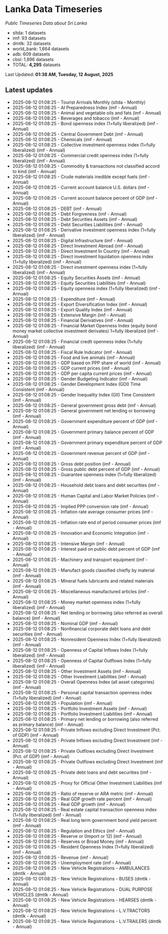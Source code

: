 # Lanka Data Timeseries
*Public Timeseries Data about Sri Lanka*

* sltda: 1 datasets
* imf: 93 datasets
* dmtlk: 32 datasets
* world_bank: 1,664 datasets
* adb: 609 datasets
* cbsl: 1,896 datasets
* TOTAL: **4,295** datasets

Last Updated: **01:38 AM, Tuesday, 12 August, 2025**

## Latest updates

* 2025-08-12 01:08:25 - Tourist Arrivals Monthly (sltda - Monthly)
* 2025-08-12 01:08:25 - AI Preparedness Index (imf - Annual)
* 2025-08-12 01:08:25 - Animal and vegetable oils and fats (imf - Annual)
* 2025-08-12 01:08:25 - Beverages and tobacco (imf - Annual)
* 2025-08-12 01:08:25 - Bond openness index (1=fully liberalized) (imf - Annual)
* 2025-08-12 01:08:25 - Central Government Debt (imf - Annual)
* 2025-08-12 01:08:25 - Chemicals (imf - Annual)
* 2025-08-12 01:08:25 - Collective investment openness index (1=fully liberalized) (imf - Annual)
* 2025-08-12 01:08:25 - Commercial credit openness index (1=fully liberalized) (imf - Annual)
* 2025-08-12 01:08:25 - Commodity & transactions not classified accord to kind (imf - Annual)
* 2025-08-12 01:08:25 - Crude materials inedible except fuels (imf - Annual)
* 2025-08-12 01:08:25 - Current account balance U.S. dollars (imf - Annual)
* 2025-08-12 01:08:25 - Current account balance percent of GDP (imf - Annual)
* 2025-08-12 01:08:25 - DEBT (imf - Annual)
* 2025-08-12 01:08:25 - Debt Forgiveness (imf - Annual)
* 2025-08-12 01:08:25 - Debt Securities Assets (imf - Annual)
* 2025-08-12 01:08:25 - Debt Securities Liabilities (imf - Annual)
* 2025-08-12 01:08:25 - Derivative investment openness index (1=fully liberalized) (imf - Annual)
* 2025-08-12 01:08:25 - Digital Infrastructure (imf - Annual)
* 2025-08-12 01:08:25 - Direct Investment Abroad (imf - Annual)
* 2025-08-12 01:08:25 - Direct Investment In Country (imf - Annual)
* 2025-08-12 01:08:25 - Direct investment liquidation openness index (1=fully liberalized) (imf - Annual)
* 2025-08-12 01:08:25 - Direct investment openness index (1=fully liberalized) (imf - Annual)
* 2025-08-12 01:08:25 - Equity Securities Assets (imf - Annual)
* 2025-08-12 01:08:25 - Equity Securities Liabilities (imf - Annual)
* 2025-08-12 01:08:25 - Equity openness index (1=fully liberalized) (imf - Annual)
* 2025-08-12 01:08:25 - Expenditure (imf - Annual)
* 2025-08-12 01:08:25 - Export Diversification Index (imf - Annual)
* 2025-08-12 01:08:25 - Export Quality Index (imf - Annual)
* 2025-08-12 01:08:25 - Extensive Margin (imf - Annual)
* 2025-08-12 01:08:25 - Financial Derivatives (imf - Annual)
* 2025-08-12 01:08:25 - Financial Market Openness Index (equity bond money market collective investment derivates) 1=fully liberalized (imf - Annual)
* 2025-08-12 01:08:25 - Financial credit openness index (1=fully liberalized) (imf - Annual)
* 2025-08-12 01:08:25 - Fiscal Rule Indicator (imf - Annual)
* 2025-08-12 01:08:25 - Food and live animals (imf - Annual)
* 2025-08-12 01:08:25 - GDP based on PPP share of world (imf - Annual)
* 2025-08-12 01:08:25 - GDP current prices (imf - Annual)
* 2025-08-12 01:08:25 - GDP per capita current prices (imf - Annual)
* 2025-08-12 01:08:25 - Gender Budgeting Indicator (imf - Annual)
* 2025-08-12 01:08:25 - Gender Development Index (GDI) Time Consistent (imf - Annual)
* 2025-08-12 01:08:25 - Gender Inequality Index (GII) Time Consistent (imf - Annual)
* 2025-08-12 01:08:25 - General government gross debt (imf - Annual)
* 2025-08-12 01:08:25 - General government net lending or borrowing (imf - Annual)
* 2025-08-12 01:08:25 - Government expenditure percent of GDP (imf - Annual)
* 2025-08-12 01:08:25 - Government primary balance percent of GDP (imf - Annual)
* 2025-08-12 01:08:25 - Government primary expenditure percent of GDP (imf - Annual)
* 2025-08-12 01:08:25 - Government revenue percent of GDP (imf - Annual)
* 2025-08-12 01:08:25 - Gross debt position (imf - Annual)
* 2025-08-12 01:08:25 - Gross public debt percent of GDP (imf - Annual)
* 2025-08-12 01:08:25 - Guarantee openness index (1=fully liberalized) (imf - Annual)
* 2025-08-12 01:08:25 - Household debt loans and debt securities (imf - Annual)
* 2025-08-12 01:08:25 - Human Capital and Labor Market Policies (imf - Annual)
* 2025-08-12 01:08:25 - Implied PPP conversion rate (imf - Annual)
* 2025-08-12 01:08:25 - Inflation rate average consumer prices (imf - Annual)
* 2025-08-12 01:08:25 - Inflation rate end of period consumer prices (imf - Annual)
* 2025-08-12 01:08:25 - Innovation and Economic Integration (imf - Annual)
* 2025-08-12 01:08:25 - Intensive Margin (imf - Annual)
* 2025-08-12 01:08:25 - Interest paid on public debt percent of GDP (imf - Annual)
* 2025-08-12 01:08:25 - Machinery and transport equipment (imf - Annual)
* 2025-08-12 01:08:25 - Manufact goods classified chiefly by material (imf - Annual)
* 2025-08-12 01:08:25 - Mineral fuels lubricants and related materials (imf - Annual)
* 2025-08-12 01:08:25 - Miscellaneous manufactured articles (imf - Annual)
* 2025-08-12 01:08:25 - Money market openness index (1=fully liberalized) (imf - Annual)
* 2025-08-12 01:08:25 - Net lending or borrowing (also referred as overall balance) (imf - Annual)
* 2025-08-12 01:08:25 - Nominal GDP (imf - Annual)
* 2025-08-12 01:08:25 - Nonfinancial corporate debt loans and debt securities (imf - Annual)
* 2025-08-12 01:08:25 - Nonresident Openness Index (1=fully liberalized) (imf - Annual)
* 2025-08-12 01:08:25 - Openness of Capital Inflows Index (1=fully liberalized) (imf - Annual)
* 2025-08-12 01:08:25 - Openness of Capital Outflows Index (1=fully liberalized) (imf - Annual)
* 2025-08-12 01:08:25 - Other Investment Assets (imf - Annual)
* 2025-08-12 01:08:25 - Other Investment Liabilities (imf - Annual)
* 2025-08-12 01:08:25 - Overall Openness Index (all asset categories) (imf - Annual)
* 2025-08-12 01:08:25 - Personal capital transaction openness index (1=fully liberalized) (imf - Annual)
* 2025-08-12 01:08:25 - Population (imf - Annual)
* 2025-08-12 01:08:25 - Portfolio Investment Assets (imf - Annual)
* 2025-08-12 01:08:25 - Portfolio Investment Liabilities (imf - Annual)
* 2025-08-12 01:08:25 - Primary net lending or borrowing (also referred as primary balance) (imf - Annual)
* 2025-08-12 01:08:25 - Private Inflows excluding Direct Investment (Pct. of GDP) (imf - Annual)
* 2025-08-12 01:08:25 - Private Inflows excluding Direct Investment (imf - Annual)
* 2025-08-12 01:08:25 - Private Outflows excluding Direct Investment (Pct. of GDP) (imf - Annual)
* 2025-08-12 01:08:25 - Private Outflows excluding Direct Investment (imf - Annual)
* 2025-08-12 01:08:25 - Private debt loans and debt securities (imf - Annual)
* 2025-08-12 01:08:25 - Proxy for Official Other Investment Liabilities (imf - Annual)
* 2025-08-12 01:08:25 - Ratio of reserve or ARA metric (imf - Annual)
* 2025-08-12 01:08:25 - Real GDP growth rate percent (imf - Annual)
* 2025-08-12 01:08:25 - Real GDP growth (imf - Annual)
* 2025-08-12 01:08:25 - Real estate capital transaction openness index (1=fully liberalized) (imf - Annual)
* 2025-08-12 01:08:25 - Real long term government bond yield percent (imf - Annual)
* 2025-08-12 01:08:25 - Regulation and Ethics (imf - Annual)
* 2025-08-12 01:08:25 - Reserve or (Import or 12) (imf - Annual)
* 2025-08-12 01:08:25 - Reserves or Broad Money (imf - Annual)
* 2025-08-12 01:08:25 - Resident Openness Index (1=fully liberalized) (imf - Annual)
* 2025-08-12 01:08:25 - Revenue (imf - Annual)
* 2025-08-12 01:08:25 - Unemployment rate (imf - Annual)
* 2025-08-12 01:08:25 - New Vehicle Registrations - AMBULANCES (dmtlk - Annual)
* 2025-08-12 01:08:25 - New Vehicle Registrations - BUSES (dmtlk - Annual)
* 2025-08-12 01:08:25 - New Vehicle Registrations - DUAL PURPOSE VEHICLES (dmtlk - Annual)
* 2025-08-12 01:08:25 - New Vehicle Registrations - HEARSES (dmtlk - Annual)
* 2025-08-12 01:08:25 - New Vehicle Registrations - L.V.TRACTORS (dmtlk - Annual)
* 2025-08-12 01:08:25 - New Vehicle Registrations - L.V.TRAILERS (dmtlk - Annual)